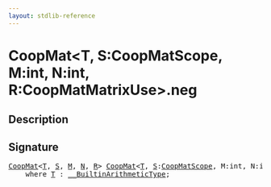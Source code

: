 ```yaml
---
layout: stdlib-reference
---
```


# CoopMat\<T, S:CoopMatScope, M:int, N:int, R:CoopMatMatrixUse\>\.neg

## Description





## Signature 

<pre>
<a href="../types/coopmat-04/index" class="code_type">CoopMat</a>&lt;<a href="../types/coopmat-04/index#typeparam-T" class="code_type">T</a>, <a href="../types/coopmat-04/index#decl-S" class="code_var">S</a>, <a href="../types/coopmat-04/index#decl-M" class="code_var">M</a>, <a href="../types/coopmat-04/index#decl-N" class="code_var">N</a>, <a href="../types/coopmat-04/index#decl-R" class="code_var">R</a>&gt; <a href="../types/coopmat-04/index" class="code_type">CoopMat</a>&lt;<a href="../types/coopmat-04/index#typeparam-T" class="code_type">T</a>, <a href="../types/coopmat-04/index#decl-S" class="code_var">S</a>:<a href="../types/coopmatscope-047/index" class="code_type">CoopMatScope</a>, M:<span class="code_keyword">int</span>, N:<span class="code_keyword">int</span>, R:<a href="../types/coopmatmatrixuse-047d/index" class="code_type">CoopMatMatrixUse</a>&gt;.<a href="neg">neg</a>()
    <span class='code_keyword'>where</span> <a href="../types/coopmat-04/index#typeparam-T" class="code_type">T</a> : <a href="../interfaces/0_builtinarithmetictype-029j/index" class="code_type">__BuiltinArithmeticType</a>;

</pre>

